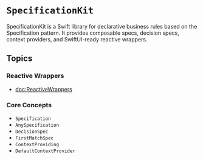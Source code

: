 # ``SpecificationKit``

SpecificationKit is a Swift library for declarative business rules based on the Specification pattern. It provides composable specs, decision specs, context providers, and SwiftUI-ready reactive wrappers.

## Topics

### Reactive Wrappers

- <doc:ReactiveWrappers>

### Core Concepts

- ``Specification``
- ``AnySpecification``
- ``DecisionSpec``
- ``FirstMatchSpec``
- ``ContextProviding``
- ``DefaultContextProvider``

